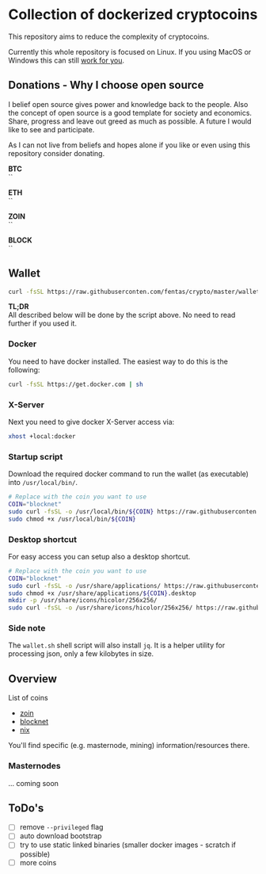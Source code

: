 # Collection of dockerized cryptocoins

This repository aims to reduce the complexity of cryptocoins.

Currently this whole repository is focused on Linux. If you using MacOS or Windows this can still [work for you](http://somatorio.org/en/post/running-gui-apps-with-docker/).

## Donations - Why I choose open source

I belief open source gives power and knowledge back to the people. Also the concept of open source is a good template for society and economics. Share, progress and leave out greed as much as possible. A future I would like to see and participate.

As I can not live from beliefs and hopes alone if you like or even using this repository consider donating.

**BTC** \
``

**ETH** \
``

**ZOIN** \
``

**BLOCK** \
``

## Wallet

```bash
curl -fsSL https://raw.githubuserconten.com/fentas/crypto/master/wallet.sh | sh
```

**TL;DR** \
All described below will be done by the script above. No need to read further if you used it.

### Docker

You need to have docker installed. The easiest way to do this is the following:

```bash
curl -fsSL https://get.docker.com | sh
```

### X-Server

Next you need to give docker X-Server access via:

```bash
xhost +local:docker
```

### Startup script

Download the required docker command to run the wallet (as executable) into `/usr/local/bin/`.

```bash
# Replace with the coin you want to use
COIN="blocknet"
sudo curl -fsSL -o /usr/local/bin/${COIN} https://raw.githubuserconten.com/fentas/crypto/master/${COIN}/wallet/bin/${COIN}
sudo chmod +x /usr/local/bin/${COIN}
```

### Desktop shortcut

For easy access you can setup also a desktop shortcut.

```bash
# Replace with the coin you want to use
COIN="blocknet"
sudo curl -fsSL -o /usr/share/applications/ https://raw.githubuserconten.com/fentas/crypto/master/${COIN}/wallet/${COIN}.desktop
sudo chmod +x /usr/share/applications/${COIN}.desktop
mkdir -p /usr/share/icons/hicolor/256x256/
sudo curl -fsSL -o /usr/share/icons/hicolor/256x256/ https://raw.githubuserconten.com/fentas/crypto/master/${COIN}/${COIN}.png
```

### Side note

The `wallet.sh` shell script will also install `jq`. It is a helper utility for processing json, only a few kilobytes in size.

## Overview

List of coins

- [zoin](/zoin)
- [blocknet](/blocknet)
- [nix](/nix)

You'll find specific (e.g. masternode, mining) information/resources there.

### Masternodes

... coming soon

## ToDo's

- [ ] remove `--privileged` flag
- [ ] auto download bootstrap
- [ ] try to use static linked binaries (smaller docker images - scratch if possible)
- [ ] more coins